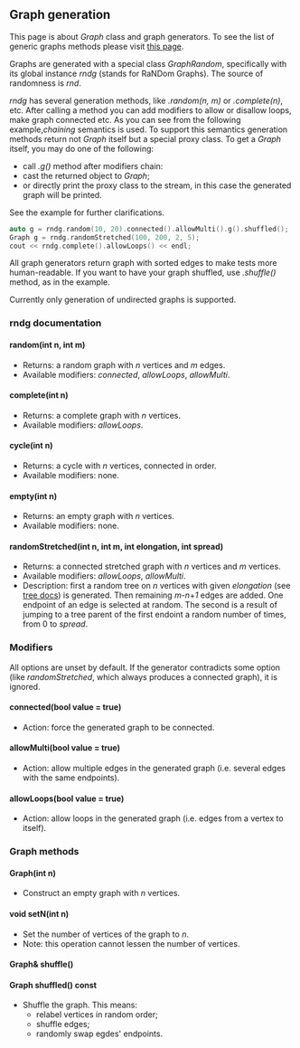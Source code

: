 ## Graph generation

This page is about *Graph* class and graph generators. To see the list of generic graphs methods please visit [this page](/generic_graph.md).

Graphs are generated with a special class *GraphRandom*, specifically with its global instance *rndg* (stands for RaNDom Graphs). The source of randomness is *rnd*.

*rndg* has several generation methods, like *.random(n, m)* or *.complete(n)*, etc. After calling a method you can add modifiers to allow or disallow loops, make graph connected etc. As you can see from the following example,*chaining* semantics is used. To support this semantics generation methods return not *Graph* itself but a special proxy class. To get a *Graph* itself, you may do one of the following:
* call *.g()* method after modifiers chain:
* cast the returned object to *Graph*;
* or directly print the proxy class to the stream, in this case the generated graph will be printed.

See the example for further clarifications.

```cpp
auto g = rndg.random(10, 20).connected().allowMulti().g().shuffled();
Graph g = rndg.randomStretched(100, 200, 2, 5);
cout << rndg.complete().allowLoops() << endl;
```

All graph generators return graph with sorted edges to make tests more human-readable. If you want to have your graph shuffled, use *.shuffle()* method, as in the example.

Currently only generation of undirected graphs is supported.

### rndg documentation
#### random(int n, int m)
* Returns: a random graph with *n* vertices and *m* edges.
* Available modifiers: *connected*, *allowLoops*, *allowMulti*.

#### complete(int n)
* Returns: a complete graph with *n* vertices.
* Available modifiers: *allowLoops*.

#### cycle(int n)
* Returns: a cycle with *n* vertices, connected in order.
* Available modifiers: none.

#### empty(int n)
* Returns: an empty graph with *n* vertices.
* Available modifiers: none.

#### randomStretched(int n, int m, int elongation, int spread)
* Returns: a connected stretched graph with *n* vertices and *m* vertices.
* Available modifiers: *allowLoops*, *allowMulti*.
* Description: first a random tree on *n* vertices with given *elongation* (see [tree docs](/tree.md)) is generated. Then remaining *m*-*n*+*1* edges are added. One endpoint of an edge is selected at random. The second is a result of jumping to a tree parent of the first endoint a random number of times, from 0 to *spread*.

### Modifiers
All options are unset by default. If the generator contradicts some option (like *randomStretched*, which always produces a connected graph), it is ignored.
#### connected(bool value = true)
* Action: force the generated graph to be connected.
#### allowMulti(bool value = true)
* Action: allow multiple edges in the generated graph (i.e. several edges with the same endpoints).
#### allowLoops(bool value = true)
* Action: allow loops in the generated graph (i.e. edges from a vertex to itself).

### Graph methods
#### Graph(int n)
* Construct an empty graph with *n* vertices.
#### void setN(int n)
* Set the number of vertices of the graph to *n*.
* Note: this operation cannot lessen the number of vertices.

#### Graph& shuffle()
#### Graph shuffled() const
* Shuffle the graph. This means:
    * relabel vertices in random order;
    * shuffle edges;
    * randomly swap egdes' endpoints.
